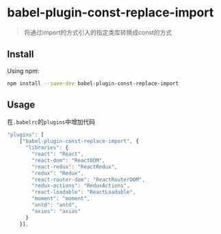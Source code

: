 # babel-plugin-const-replace-import

> 将通过import的方式引入的指定类库转换成const的方式

## Install

Using npm:

```sh
npm install --save-dev babel-plugin-const-replace-import
```
## Usage

在`.babelrc`的`plugins`中增加代码
```js
"plugins": [
    ["babel-plugin-const-replace-import", {
      "libraries": {
        "react": "React",
        "react-dom": "ReactDOM",
        "react-redux": "ReactRedux",
        "redux": "Redux",
        "react-router-dom": "ReactRouterDOM",
        "redux-actions": "ReduxActions",
        "react-loadable": "ReactLoadable",
        "moment": "moment",
        "antd": "antd",
        "axios": "axios"
      }
    }],
```